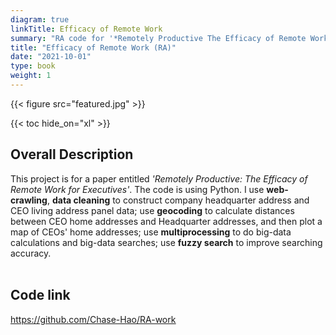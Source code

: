 ```yaml
---
diagram: true
linkTitle: Efficacy of Remote Work
summary: "RA code for '*Remotely Productive The Efficacy of Remote Work for Executives*'"
title: "Efficacy of Remote Work (RA)"
date: "2021-10-01"
type: book
weight: 1
---
```


{{< figure src="featured.jpg" >}}

{{< toc hide_on="xl" >}}
 
## Overall Description

This project is for a paper entitled *'Remotely Productive: The Efficacy of Remote Work for Executives'*. The code is using Python.
I use **web-crawling**, **data cleaning** to construct company headquarter address and CEO living address panel data; use **geocoding** to calculate distances between CEO home addresses and Headquarter addresses, and then plot a map of CEOs' home addresses; 
use **multiprocessing** to do big-data calculations and big-data searches; use **fuzzy search** to improve searching accuracy. 
<br></br>
## Code link

<u>https://github.com/Chase-Hao/RA-work</u>
<br></br>






